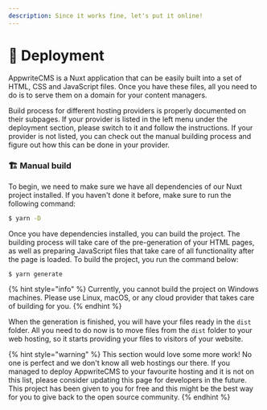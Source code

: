 ```yaml
---
description: Since it works fine, let's put it online!
---
```


# 🚀 Deployment

AppwriteCMS is a Nuxt application that can be easily built into a set of HTML, CSS and JavaScript files. Once you have these files, all you need to do is to serve them on a domain for your content managers.

Build process for different hosting providers is properly documented on their subpages. If your provider is listed in the left menu under the deployment section, please switch to it and follow the instructions. If your provider is not listed, you can check out the manual building process and figure out how this can be done in your provider.

### 🏗 Manual build

To begin, we need to make sure we have all dependencies of our Nuxt project installed. If you haven't done it before, make sure to run the following command:

```bash
$ yarn -D
```

Once you have dependencies installed, you can build the project. The building process will take care of the pre-generation of your HTML pages, as well as preparing JavaScript files that take care of all functionality after the page is loaded. To build the project, you run the command below:

```
$ yarn generate
```

{% hint style="info" %}
Currently, you cannot build the project on Windows machines. Please use Linux, macOS, or any cloud provider that takes care of building for you.
{% endhint %}

When the generation is finished, you will have your files ready in the `dist` folder. All you need to do now is to move files from the `dist` folder to your web hosting, so it starts providing your files to visitors of your website.

{% hint style="warning" %}
This section would love some more work! No one is perfect and we don't know all web hostings our there. If you managed to deploy AppwriteCMS to your favourite hosting and it is not on this list, please consider updating this page for developers in the future. This project has been given to you for free and this might be the best way for you to give back to the open source community.
{% endhint %}
